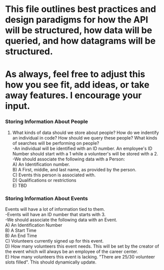 # This file outlines best practices and design paradigms for how the API will be structured, how data will be queried, and how datagrams will be structured. 
# As always, feel free to adjust this how you see fit, add ideas, or take away features. I encourage your input. 

### Storing Information About People

1) What kinds of data should we store about people? How do we indentify an individual in code? How should we query these people? What kinds of searches will be performing on people?  
  -An individual will be identified with an ID number. An employee's ID Number should start with a 1 while a volunteer's will be stored with a 2.  
  -We should associate the following data with a Person:  
   A) An Identification number.  
   B) A First, middle, and last name, as provided by the person.  
   C) Events this person is associated with.  
   D) Qualifications or restrictions  
   E) TBD
   
### Storing Information About Events
  
Events will have a lot of information tied to them.  
-Events will have an ID number that starts with 3.  
-We should associate the following data with an Event.  
A) An Identification Number  
B) A Start Time  
B) An End Time  
C) Volunteers currently signed up for this event.  
D) How many volunteers this event needs. This will be set by the creator of the event which will always be an employee of the career center.  
E) How many volunteers this event is lacking. "There are 25/30 volunteer slots filled". This should dynamically update.  
   
  
